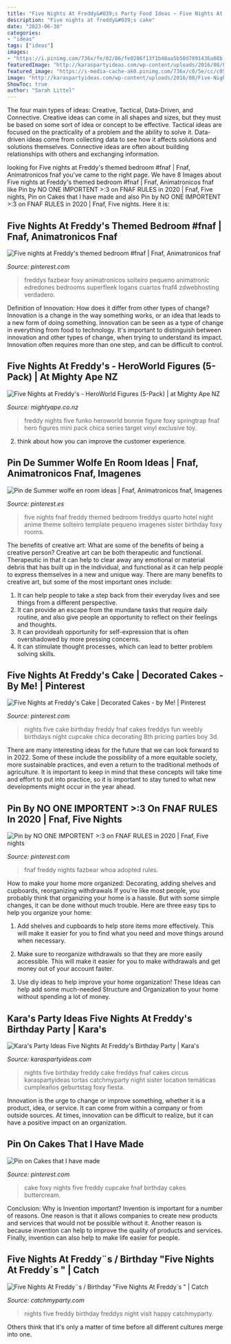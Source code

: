 ```yaml
---
title: "Five Nights At Freddy&#039;s Party Food Ideas ~ Five Nights At Freddy&#039;s Themed Bedroom #fnaf"
description: "Five nights at freddy&#039;s cake"
date: "2023-06-30"
categories:
- "ideas"
tags: ["ideas"]
images:
- "https://i.pinimg.com/736x/fe/02/86/fe0286f13f1b48aa5b50d7891436a08b.jpg"
featuredImage: "http://karaspartyideas.com/wp-content/uploads/2016/08/Five-Nights-At-Freddys-Birthday-Party-via-Karas-Party-Ideas-KarasPartyIdeas.com4_.jpeg"
featured_image: "https://s-media-cache-ak0.pinimg.com/736x/c0/5e/cc/c05ecc4d88fa10e4fcd78a04da5549cd--cake-decorating-birthday-ideas.jpg"
image: "http://karaspartyideas.com/wp-content/uploads/2016/08/Five-Nights-At-Freddys-Birthday-Party-via-Karas-Party-Ideas-KarasPartyIdeas.com4_.jpeg"
ShowToc: true
author: "Sarah Littel"
---
```



The four main types of ideas: Creative, Tactical, Data-Driven, and Connective.
Creative ideas can come in all shapes and sizes, but they must be based on some sort of idea or concept to be effective. Tactical ideas are focused on the practicality of a problem and the ability to solve it. Data-driven ideas come from collecting data to see how it affects solutions and solutions themselves. Connective ideas are often about building relationships with others and exchanging information.

	

		
looking for Five nights at Freddy&#039;s themed bedroom #fnaf | Fnaf, Animatronicos fnaf you've came to the right page. We have 8 Images about Five nights at Freddy&#039;s themed bedroom #fnaf | Fnaf, Animatronicos fnaf like Pin by NO ONE IMPORTENT &gt;:3 on FNAF RULES in 2020 | Fnaf, Five nights, Pin on Cakes that I have made and also Pin by NO ONE IMPORTENT &gt;:3 on FNAF RULES in 2020 | Fnaf, Five nights. Here it is:
		
    
## Five Nights At Freddy&#039;s Themed Bedroom #fnaf | Fnaf, Animatronicos Fnaf

<img loading=lazy src="https://i.pinimg.com/originals/e1/66/f6/e166f6fbf0ad0cb751812efe4132655e.jpg" onerror="this.onerror=null;this.src='https://tse4.mm.bing.net/th?id=OIP.0Rni6yKkUj7JvuAv9KUuIQHaJ4&amp;pid=15.1';" alt="Five nights at Freddy&#039;s themed bedroom #fnaf | Fnaf, Animatronicos fnaf">

_Source: pinterest.com_

>freddys fazbear foxy animatronicos solteiro pequeno animatronic edredones bedrooms superfleek logans cuartos fnaf4 zdwebhosting verdadero. 

	

Definition of Innovation: How does it differ from other types of change?
Innovation is a change in the way something works, or an idea that leads to a new form of doing something. Innovation can be seen as a type of change in everything from food to technology. It's important to distinguish between innovation and other types of change, when trying to understand its impact. Innovation often requires more than one step, and can be difficult to control.

    
## Five Nights At Freddy&#039;s - HeroWorld Figures (5-Pack) | At Mighty Ape NZ

<img loading=lazy src="https://d3fa68hw0m2vcc.cloudfront.net/a3c/196054315.jpeg" onerror="this.onerror=null;this.src='https://tse4.mm.bing.net/th?id=OIP.Se9fiBzhLxtl-ov2xytPZQHaG_&amp;pid=15.1';" alt="Five Nights at Freddy&#039;s - HeroWorld Figures (5-Pack) | at Mighty Ape NZ">

_Source: mightyape.co.nz_

>freddy nights five funko heroworld bonnie figure foxy springtrap fnaf hero figures mini pack chica series target vinyl exclusive toy. 

	

2. think about how you can improve the customer experience.

    
## Pin De Summer Wolfe En Room Ideas | Fnaf, Animatronicos Fnaf, Imagenes

<img loading=lazy src="https://i.pinimg.com/736x/e7/1e/37/e71e3717392aecd17ed8db6bbdb697e4.jpg" onerror="this.onerror=null;this.src='https://tse1.mm.bing.net/th?id=OIP.m8nuwxl2YsBBLBGy8p-xPAHaJ3&amp;pid=15.1';" alt="Pin de Summer wolfe en room ideas | Fnaf, Animatronicos fnaf, Imagenes">

_Source: pinterest.es_

>five nights fnaf freddy themed bedroom freddys quarto hotel night anime theme solteiro template pequeno imagenes sister birthday foxy rooms. 

	

The benefits of creative art: What are some of the benefits of being a creative person?
Creative art can be both therapeutic and functional. Therapeutic in that it can help to clear away any emotional or material debris that has built up in the individual, and functional as it can help people to express themselves in a new and unique way. There are many benefits to creative art, but some of the most important ones include: 
1. It can help people to take a step back from their everyday lives and see things from a different perspective.
2. It can provide an escape from the mundane tasks that require daily routine, and also give people an opportunity to reflect on their feelings and thoughts. 
3. It can provideah opportunity for self-expression that is often overshadowed by more pressing concerns. 
4. It can stimulate thought processes, which can lead to better problem solving skills.

    
## Five Nights At Freddy&#039;s Cake | Decorated Cakes - By Me! | Pinterest

<img loading=lazy src="https://s-media-cache-ak0.pinimg.com/736x/c0/5e/cc/c05ecc4d88fa10e4fcd78a04da5549cd--cake-decorating-birthday-ideas.jpg" onerror="this.onerror=null;this.src='https://tse2.mm.bing.net/th?id=OIP.8Xsujt6YJw-GK0iDe6BejgHaJ8&amp;pid=15.1';" alt="Five Nights at Freddy&#039;s Cake | Decorated Cakes - by Me! | Pinterest">

_Source: pinterest.com_

>nights five cake birthday freddy fnaf cakes freddys fun weebly birthdays night cupcake chica decorating 8th pricing parties boy 3d. 

	

There are many interesting ideas for the future that we can look forward to in 2022. Some of these include the possibility of a more equitable society, more sustainable practices, and even a return to the traditional methods of agriculture. It is important to keep in mind that these concepts will take time and effort to put into practice, so it is important to stay tuned to what new developments might occur in the year ahead.

    
## Pin By NO ONE IMPORTENT &gt;:3 On FNAF RULES In 2020 | Fnaf, Five Nights

<img loading=lazy src="https://i.pinimg.com/736x/fe/02/86/fe0286f13f1b48aa5b50d7891436a08b.jpg" onerror="this.onerror=null;this.src='https://tse3.mm.bing.net/th?id=OIP.Et9Y3pNy8FdTCsc-s8lfTwHaMT&amp;pid=15.1';" alt="Pin by NO ONE IMPORTENT &gt;:3 on FNAF RULES in 2020 | Fnaf, Five nights">

_Source: pinterest.com_

>fnaf freddy nights fazbear whoa adopted rules. 

	

How to make your home more organized: Decorating, adding shelves and cupboards, reorganizing withdrawals
If you're like most people, you probably think that organizing your home is a hassle. But with some simple changes, it can be done without much trouble. Here are three easy tips to help you organize your home: 
1) Add shelves and cupboards to help store items more effectively. This will make it easier for you to find what you need and move things around when necessary.

2) Make sure to reorganize withdrawals so that they are more easily accessible. This will make it easier for you to make withdrawals and get money out of your account faster.

3) Use diy ideas to help improve your home organization! These Ideas can help add some much-needed Structure and Organization to your home without spending a lot of money.

    
## Kara&#039;s Party Ideas Five Nights At Freddy&#039;s Birthday Party | Kara&#039;s

<img loading=lazy src="http://karaspartyideas.com/wp-content/uploads/2016/08/Five-Nights-At-Freddys-Birthday-Party-via-Karas-Party-Ideas-KarasPartyIdeas.com4_.jpeg" onerror="this.onerror=null;this.src='https://tse2.mm.bing.net/th?id=OIP.AsdzA45sV5-AwDrHW2Je0wHaJ4&amp;pid=15.1';" alt="Kara&#039;s Party Ideas Five Nights At Freddy&#039;s Birthday Party | Kara&#039;s">

_Source: karaspartyideas.com_

>nights five birthday freddy cake freddys fnaf cakes circus karaspartyideas tortas catchmyparty night sister location temáticas cumpleaños geburtstag foxy fiesta. 

	

Innovation is the urge to change or improve something, whether it is a product, idea, or service. It can come from within a company or from outside sources. At times, innovation can be difficult to realize, but it can have a positive impact on an organization.

    
## Pin On Cakes That I Have Made

<img loading=lazy src="https://i.pinimg.com/originals/3f/8c/8b/3f8c8bcdbe0d06fd4f96504bf54c3c6e.jpg" onerror="this.onerror=null;this.src='https://tse4.mm.bing.net/th?id=OIP.8xBNHhYrPcNmnh3q12I3wQHaNK&amp;pid=15.1';" alt="Pin on Cakes that I have made">

_Source: pinterest.com_

>cake foxy nights five freddy cupcake fnaf birthday cakes buttercream. 

	

Conclusion: Why is Invention important?
Invention is important for a number of reasons. One reason is that it allows companies to create new products and services that would not be possible without it. Another reason is because invention can help to improve the quality of products and services. Finally, invention can also help to make life easier for people.

    
## Five Nights At Freddy¨s / Birthday &quot;Five Nights At Freddy´s &quot; | Catch

<img loading=lazy src="https://photos-cdn.catchmyparty.com/POD/photos/0219/9718/20160227_164213.jpg" onerror="this.onerror=null;this.src='https://tse4.mm.bing.net/th?id=OIP._JSpCTiFw015DJrm1d6GoQHaFt&amp;pid=15.1';" alt="Five Nights At Freddy¨s / Birthday &quot;Five Nights At Freddy´s &quot; | Catch">

_Source: catchmyparty.com_

>nights five freddy birthday freddys night visit happy catchmyparty. 

	

Others think that it's only a matter of time before all different cultures merge into one.

